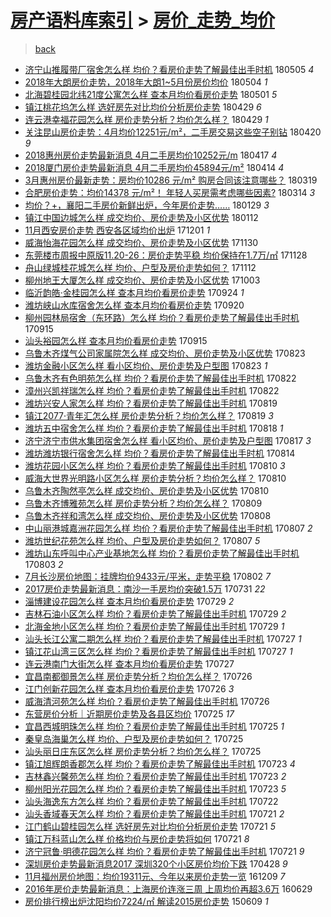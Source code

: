 [房产语料库索引](../../README.md)  > [房价_走势_均价](房价_走势_均价.md)
====
> [back](../README.md)

- [济宁山推履带厂宿舍怎么样 均价？看房价走势了解最佳出手时机](http://jkwz.applinzi.com/ittc/7099548134881625105.html#%E6%B5%8E%E5%AE%81%E5%B1%B1%E6%8E%A8%E5%B1%A5%E5%B8%A6%E5%8E%82%E5%AE%BF%E8%88%8D%E6%80%8E%E4%B9%88%E6%A0%B7+%E5%9D%87%E4%BB%B7%EF%BC%9F%E7%9C%8B%E6%88%BF%E4%BB%B7%E8%B5%B0%E5%8A%BF%E4%BA%86%E8%A7%A3%E6%9C%80%E4%BD%B3%E5%87%BA%E6%89%8B%E6%97%B6%E6%9C%BA) 180505 *4* 
- [2018年大朗房价走势，2018年大朗1~5月份房价均价](http://jkwz.applinzi.com/ittc/7099281310629757958.html#2018%E5%B9%B4%E5%A4%A7%E6%9C%97%E6%88%BF%E4%BB%B7%E8%B5%B0%E5%8A%BF%EF%BC%8C2018%E5%B9%B4%E5%A4%A7%E6%9C%971%7E5%E6%9C%88%E4%BB%BD%E6%88%BF%E4%BB%B7%E5%9D%87%E4%BB%B7) 180504 *1* 
- [北海碧桂园北纬21度公寓怎么样 查本月均价看房价走势](http://jkwz.applinzi.com/ittc/7098063099691271178.html#%E5%8C%97%E6%B5%B7%E7%A2%A7%E6%A1%82%E5%9B%AD%E5%8C%97%E7%BA%AC21%E5%BA%A6%E5%85%AC%E5%AF%93%E6%80%8E%E4%B9%88%E6%A0%B7+%E6%9F%A5%E6%9C%AC%E6%9C%88%E5%9D%87%E4%BB%B7%E7%9C%8B%E6%88%BF%E4%BB%B7%E8%B5%B0%E5%8A%BF) 180501 *5* 
- [镇江桃花坞怎么样 选好房先对比均价分析房价走势](http://jkwz.applinzi.com/ittc/7097327988494566406.html#%E9%95%87%E6%B1%9F%E6%A1%83%E8%8A%B1%E5%9D%9E%E6%80%8E%E4%B9%88%E6%A0%B7+%E9%80%89%E5%A5%BD%E6%88%BF%E5%85%88%E5%AF%B9%E6%AF%94%E5%9D%87%E4%BB%B7%E5%88%86%E6%9E%90%E6%88%BF%E4%BB%B7%E8%B5%B0%E5%8A%BF) 180429 *6* 
- [连云港幸福花园怎么样 房价走势分析？均价怎么样？](http://jkwz.applinzi.com/ittc/7097321801967469585.html#%E8%BF%9E%E4%BA%91%E6%B8%AF%E5%B9%B8%E7%A6%8F%E8%8A%B1%E5%9B%AD%E6%80%8E%E4%B9%88%E6%A0%B7+%E6%88%BF%E4%BB%B7%E8%B5%B0%E5%8A%BF%E5%88%86%E6%9E%90%EF%BC%9F%E5%9D%87%E4%BB%B7%E6%80%8E%E4%B9%88%E6%A0%B7%EF%BC%9F) 180429 *1* 
- [关注昆山房价走势：4月均价12251元/m²，二手房交易这些空子别钻](http://jkwz.applinzi.com/ittc/7093994807695508490.html#%E5%85%B3%E6%B3%A8%E6%98%86%E5%B1%B1%E6%88%BF%E4%BB%B7%E8%B5%B0%E5%8A%BF%EF%BC%9A4%E6%9C%88%E5%9D%87%E4%BB%B712251%E5%85%83%2Fm%C2%B2%EF%BC%8C%E4%BA%8C%E6%89%8B%E6%88%BF%E4%BA%A4%E6%98%93%E8%BF%99%E4%BA%9B%E7%A9%BA%E5%AD%90%E5%88%AB%E9%92%BB) 180420 *9* 
- [2018惠州房价走势最新消息 4月二手房均价10252元/m](http://jkwz.applinzi.com/ittc/7092942079468766215.html#2018%E6%83%A0%E5%B7%9E%E6%88%BF%E4%BB%B7%E8%B5%B0%E5%8A%BF%E6%9C%80%E6%96%B0%E6%B6%88%E6%81%AF+4%E6%9C%88%E4%BA%8C%E6%89%8B%E6%88%BF%E5%9D%87%E4%BB%B710252%E5%85%83%2Fm) 180417 *4* 
- [2018厦门房价走势最新消息 4月二手房均价45894元/m²](http://jkwz.applinzi.com/ittc/7091888437684864011.html#2018%E5%8E%A6%E9%97%A8%E6%88%BF%E4%BB%B7%E8%B5%B0%E5%8A%BF%E6%9C%80%E6%96%B0%E6%B6%88%E6%81%AF+4%E6%9C%88%E4%BA%8C%E6%89%8B%E6%88%BF%E5%9D%87%E4%BB%B745894%E5%85%83%2Fm%C2%B2) 180414 *4* 
- [3月惠州房价最新走势：房均价10286 元/m²  购房合同该注意哪些？](http://jkwz.applinzi.com/ittc/7082137280473203729.html#3%E6%9C%88%E6%83%A0%E5%B7%9E%E6%88%BF%E4%BB%B7%E6%9C%80%E6%96%B0%E8%B5%B0%E5%8A%BF%EF%BC%9A%E6%88%BF%E5%9D%87%E4%BB%B710286+%E5%85%83%2Fm%C2%B2++%E8%B4%AD%E6%88%BF%E5%90%88%E5%90%8C%E8%AF%A5%E6%B3%A8%E6%84%8F%E5%93%AA%E4%BA%9B%EF%BC%9F) 180319  
- [合肥房价走势：均价14378 元/m²！ 年轻人买房需考虑哪些因素?](http://jkwz.applinzi.com/ittc/7080280947599868939.html#%E5%90%88%E8%82%A5%E6%88%BF%E4%BB%B7%E8%B5%B0%E5%8A%BF%EF%BC%9A%E5%9D%87%E4%BB%B714378+%E5%85%83%2Fm%C2%B2%EF%BC%81+%E5%B9%B4%E8%BD%BB%E4%BA%BA%E4%B9%B0%E6%88%BF%E9%9C%80%E8%80%83%E8%99%91%E5%93%AA%E4%BA%9B%E5%9B%A0%E7%B4%A0%3F) 180314 *3* 
- [均价？+，襄阳二手房价新鲜出炉，今年房价走势……](http://jkwz.applinzi.com/ittc/7064097762218345488.html#%E5%9D%87%E4%BB%B7%EF%BC%9F%2B%EF%BC%8C%E8%A5%84%E9%98%B3%E4%BA%8C%E6%89%8B%E6%88%BF%E4%BB%B7%E6%96%B0%E9%B2%9C%E5%87%BA%E7%82%89%EF%BC%8C%E4%BB%8A%E5%B9%B4%E6%88%BF%E4%BB%B7%E8%B5%B0%E5%8A%BF%E2%80%A6%E2%80%A6) 180129 *3* 
- [镇江中国边城怎么样 成交均价、房价走势及小区优势](http://jkwz.applinzi.com/ittc/7057616368780706832.html#%E9%95%87%E6%B1%9F%E4%B8%AD%E5%9B%BD%E8%BE%B9%E5%9F%8E%E6%80%8E%E4%B9%88%E6%A0%B7+%E6%88%90%E4%BA%A4%E5%9D%87%E4%BB%B7%E3%80%81%E6%88%BF%E4%BB%B7%E8%B5%B0%E5%8A%BF%E5%8F%8A%E5%B0%8F%E5%8C%BA%E4%BC%98%E5%8A%BF) 180112  
- [11月西安房价走势 西安各区域均价出炉](http://jkwz.applinzi.com/ittc/7042076023418520593.html#11%E6%9C%88%E8%A5%BF%E5%AE%89%E6%88%BF%E4%BB%B7%E8%B5%B0%E5%8A%BF+%E8%A5%BF%E5%AE%89%E5%90%84%E5%8C%BA%E5%9F%9F%E5%9D%87%E4%BB%B7%E5%87%BA%E7%82%89) 171201 *1* 
- [威海怡海花园怎么样 成交均价、房价走势及小区优势](http://jkwz.applinzi.com/ittc/7041714654194172945.html#%E5%A8%81%E6%B5%B7%E6%80%A1%E6%B5%B7%E8%8A%B1%E5%9B%AD%E6%80%8E%E4%B9%88%E6%A0%B7+%E6%88%90%E4%BA%A4%E5%9D%87%E4%BB%B7%E3%80%81%E6%88%BF%E4%BB%B7%E8%B5%B0%E5%8A%BF%E5%8F%8A%E5%B0%8F%E5%8C%BA%E4%BC%98%E5%8A%BF) 171130  
- [东莞楼市周报中原版11.20-26：房价走势平稳 均价保持在1.7万/㎡](http://jkwz.applinzi.com/ittc/7040737242732037137.html#%E4%B8%9C%E8%8E%9E%E6%A5%BC%E5%B8%82%E5%91%A8%E6%8A%A5%E4%B8%AD%E5%8E%9F%E7%89%8811.20-26%EF%BC%9A%E6%88%BF%E4%BB%B7%E8%B5%B0%E5%8A%BF%E5%B9%B3%E7%A8%B3+%E5%9D%87%E4%BB%B7%E4%BF%9D%E6%8C%81%E5%9C%A81.7%E4%B8%87%2F%E3%8E%A1) 171128  
- [舟山绿城桂花城怎么样 均价、户型及房价走势如何？](http://jkwz.applinzi.com/ittc/7034977662311859217.html#%E8%88%9F%E5%B1%B1%E7%BB%BF%E5%9F%8E%E6%A1%82%E8%8A%B1%E5%9F%8E%E6%80%8E%E4%B9%88%E6%A0%B7+%E5%9D%87%E4%BB%B7%E3%80%81%E6%88%B7%E5%9E%8B%E5%8F%8A%E6%88%BF%E4%BB%B7%E8%B5%B0%E5%8A%BF%E5%A6%82%E4%BD%95%EF%BC%9F) 171112  
- [柳州地王大厦怎么样 成交均价、房价走势及小区优势](http://jkwz.applinzi.com/ittc/7020136842542973969.html#%E6%9F%B3%E5%B7%9E%E5%9C%B0%E7%8E%8B%E5%A4%A7%E5%8E%A6%E6%80%8E%E4%B9%88%E6%A0%B7+%E6%88%90%E4%BA%A4%E5%9D%87%E4%BB%B7%E3%80%81%E6%88%BF%E4%BB%B7%E8%B5%B0%E5%8A%BF%E5%8F%8A%E5%B0%8F%E5%8C%BA%E4%BC%98%E5%8A%BF) 171003  
- [临沂韵皓·金桂园怎么样 查本月均价看房价走势](http://jkwz.applinzi.com/ittc/7016794793538225169.html#%E4%B8%B4%E6%B2%82%E9%9F%B5%E7%9A%93%C2%B7%E9%87%91%E6%A1%82%E5%9B%AD%E6%80%8E%E4%B9%88%E6%A0%B7+%E6%9F%A5%E6%9C%AC%E6%9C%88%E5%9D%87%E4%BB%B7%E7%9C%8B%E6%88%BF%E4%BB%B7%E8%B5%B0%E5%8A%BF) 170924 *1* 
- [潍坊峡山水库宿舍怎么样 查本月均价看房价走势](http://jkwz.applinzi.com/ittc/7015312572222538769.html#%E6%BD%8D%E5%9D%8A%E5%B3%A1%E5%B1%B1%E6%B0%B4%E5%BA%93%E5%AE%BF%E8%88%8D%E6%80%8E%E4%B9%88%E6%A0%B7+%E6%9F%A5%E6%9C%AC%E6%9C%88%E5%9D%87%E4%BB%B7%E7%9C%8B%E6%88%BF%E4%BB%B7%E8%B5%B0%E5%8A%BF) 170920  
- [柳州园林局宿舍（东环路）怎么样 均价？看房价走势了解最佳出手时机](http://jkwz.applinzi.com/ittc/7013534835304563729.html#%E6%9F%B3%E5%B7%9E%E5%9B%AD%E6%9E%97%E5%B1%80%E5%AE%BF%E8%88%8D%EF%BC%88%E4%B8%9C%E7%8E%AF%E8%B7%AF%EF%BC%89%E6%80%8E%E4%B9%88%E6%A0%B7+%E5%9D%87%E4%BB%B7%EF%BC%9F%E7%9C%8B%E6%88%BF%E4%BB%B7%E8%B5%B0%E5%8A%BF%E4%BA%86%E8%A7%A3%E6%9C%80%E4%BD%B3%E5%87%BA%E6%89%8B%E6%97%B6%E6%9C%BA) 170915  
- [汕头裕园怎么样 查本月均价看房价走势](http://jkwz.applinzi.com/ittc/7013462724783375376.html#%E6%B1%95%E5%A4%B4%E8%A3%95%E5%9B%AD%E6%80%8E%E4%B9%88%E6%A0%B7+%E6%9F%A5%E6%9C%AC%E6%9C%88%E5%9D%87%E4%BB%B7%E7%9C%8B%E6%88%BF%E4%BB%B7%E8%B5%B0%E5%8A%BF) 170915  
- [乌鲁木齐煤气公司家属院怎么样 成交均价、房价走势及小区优势](http://jkwz.applinzi.com/ittc/7004956262977242128.html#%E4%B9%8C%E9%B2%81%E6%9C%A8%E9%BD%90%E7%85%A4%E6%B0%94%E5%85%AC%E5%8F%B8%E5%AE%B6%E5%B1%9E%E9%99%A2%E6%80%8E%E4%B9%88%E6%A0%B7+%E6%88%90%E4%BA%A4%E5%9D%87%E4%BB%B7%E3%80%81%E6%88%BF%E4%BB%B7%E8%B5%B0%E5%8A%BF%E5%8F%8A%E5%B0%8F%E5%8C%BA%E4%BC%98%E5%8A%BF) 170823  
- [潍坊金融小区怎么样 看小区均价、房价走势及户型图](http://jkwz.applinzi.com/ittc/7004920662848979985.html#%E6%BD%8D%E5%9D%8A%E9%87%91%E8%9E%8D%E5%B0%8F%E5%8C%BA%E6%80%8E%E4%B9%88%E6%A0%B7+%E7%9C%8B%E5%B0%8F%E5%8C%BA%E5%9D%87%E4%BB%B7%E3%80%81%E6%88%BF%E4%BB%B7%E8%B5%B0%E5%8A%BF%E5%8F%8A%E6%88%B7%E5%9E%8B%E5%9B%BE) 170823 *1* 
- [乌鲁木齐有色明苑怎么样 均价？看房价走势了解最佳出手时机](http://jkwz.applinzi.com/ittc/7004614757464933392.html#%E4%B9%8C%E9%B2%81%E6%9C%A8%E9%BD%90%E6%9C%89%E8%89%B2%E6%98%8E%E8%8B%91%E6%80%8E%E4%B9%88%E6%A0%B7+%E5%9D%87%E4%BB%B7%EF%BC%9F%E7%9C%8B%E6%88%BF%E4%BB%B7%E8%B5%B0%E5%8A%BF%E4%BA%86%E8%A7%A3%E6%9C%80%E4%BD%B3%E5%87%BA%E6%89%8B%E6%97%B6%E6%9C%BA) 170822  
- [漳州兴凯祥瑞怎么样 均价？看房价走势了解最佳出手时机](http://jkwz.applinzi.com/ittc/7004549964494291985.html#%E6%BC%B3%E5%B7%9E%E5%85%B4%E5%87%AF%E7%A5%A5%E7%91%9E%E6%80%8E%E4%B9%88%E6%A0%B7+%E5%9D%87%E4%BB%B7%EF%BC%9F%E7%9C%8B%E6%88%BF%E4%BB%B7%E8%B5%B0%E5%8A%BF%E4%BA%86%E8%A7%A3%E6%9C%80%E4%BD%B3%E5%87%BA%E6%89%8B%E6%97%B6%E6%9C%BA) 170822  
- [潍坊兴安人家怎么样 均价？看房价走势了解最佳出手时机](http://jkwz.applinzi.com/ittc/7003517839531836433.html#%E6%BD%8D%E5%9D%8A%E5%85%B4%E5%AE%89%E4%BA%BA%E5%AE%B6%E6%80%8E%E4%B9%88%E6%A0%B7+%E5%9D%87%E4%BB%B7%EF%BC%9F%E7%9C%8B%E6%88%BF%E4%BB%B7%E8%B5%B0%E5%8A%BF%E4%BA%86%E8%A7%A3%E6%9C%80%E4%BD%B3%E5%87%BA%E6%89%8B%E6%97%B6%E6%9C%BA) 170819  
- [镇江2077·青年汇怎么样 房价走势分析？均价怎么样？](http://jkwz.applinzi.com/ittc/7003437127835321360.html#%E9%95%87%E6%B1%9F2077%C2%B7%E9%9D%92%E5%B9%B4%E6%B1%87%E6%80%8E%E4%B9%88%E6%A0%B7+%E6%88%BF%E4%BB%B7%E8%B5%B0%E5%8A%BF%E5%88%86%E6%9E%90%EF%BC%9F%E5%9D%87%E4%BB%B7%E6%80%8E%E4%B9%88%E6%A0%B7%EF%BC%9F) 170819 *3* 
- [潍坊五中宿舍怎么样 均价？看房价走势了解最佳出手时机](http://jkwz.applinzi.com/ittc/7003149184801440785.html#%E6%BD%8D%E5%9D%8A%E4%BA%94%E4%B8%AD%E5%AE%BF%E8%88%8D%E6%80%8E%E4%B9%88%E6%A0%B7+%E5%9D%87%E4%BB%B7%EF%BC%9F%E7%9C%8B%E6%88%BF%E4%BB%B7%E8%B5%B0%E5%8A%BF%E4%BA%86%E8%A7%A3%E6%9C%80%E4%BD%B3%E5%87%BA%E6%89%8B%E6%97%B6%E6%9C%BA) 170818 *1* 
- [济宁济宁市供水集团宿舍怎么样 看小区均价、房价走势及户型图](http://jkwz.applinzi.com/ittc/7002694396439692305.html#%E6%B5%8E%E5%AE%81%E6%B5%8E%E5%AE%81%E5%B8%82%E4%BE%9B%E6%B0%B4%E9%9B%86%E5%9B%A2%E5%AE%BF%E8%88%8D%E6%80%8E%E4%B9%88%E6%A0%B7+%E7%9C%8B%E5%B0%8F%E5%8C%BA%E5%9D%87%E4%BB%B7%E3%80%81%E6%88%BF%E4%BB%B7%E8%B5%B0%E5%8A%BF%E5%8F%8A%E6%88%B7%E5%9E%8B%E5%9B%BE) 170817 *3* 
- [潍坊潍坊银行宿舍怎么样 均价？看房价走势了解最佳出手时机](http://jkwz.applinzi.com/ittc/7001608961894384656.html#%E6%BD%8D%E5%9D%8A%E6%BD%8D%E5%9D%8A%E9%93%B6%E8%A1%8C%E5%AE%BF%E8%88%8D%E6%80%8E%E4%B9%88%E6%A0%B7+%E5%9D%87%E4%BB%B7%EF%BC%9F%E7%9C%8B%E6%88%BF%E4%BB%B7%E8%B5%B0%E5%8A%BF%E4%BA%86%E8%A7%A3%E6%9C%80%E4%BD%B3%E5%87%BA%E6%89%8B%E6%97%B6%E6%9C%BA) 170814  
- [潍坊花园小区怎么样 均价？看房价走势了解最佳出手时机](http://jkwz.applinzi.com/ittc/7000158750877680657.html#%E6%BD%8D%E5%9D%8A%E8%8A%B1%E5%9B%AD%E5%B0%8F%E5%8C%BA%E6%80%8E%E4%B9%88%E6%A0%B7+%E5%9D%87%E4%BB%B7%EF%BC%9F%E7%9C%8B%E6%88%BF%E4%BB%B7%E8%B5%B0%E5%8A%BF%E4%BA%86%E8%A7%A3%E6%9C%80%E4%BD%B3%E5%87%BA%E6%89%8B%E6%97%B6%E6%9C%BA) 170810 *3* 
- [威海大世界光明路小区怎么样 房价走势分析？均价怎么样？](http://jkwz.applinzi.com/ittc/7000153358604960785.html#%E5%A8%81%E6%B5%B7%E5%A4%A7%E4%B8%96%E7%95%8C%E5%85%89%E6%98%8E%E8%B7%AF%E5%B0%8F%E5%8C%BA%E6%80%8E%E4%B9%88%E6%A0%B7+%E6%88%BF%E4%BB%B7%E8%B5%B0%E5%8A%BF%E5%88%86%E6%9E%90%EF%BC%9F%E5%9D%87%E4%BB%B7%E6%80%8E%E4%B9%88%E6%A0%B7%EF%BC%9F) 170810  
- [乌鲁木齐陶然亭怎么样 成交均价、房价走势及小区优势](http://jkwz.applinzi.com/ittc/7000116979376325648.html#%E4%B9%8C%E9%B2%81%E6%9C%A8%E9%BD%90%E9%99%B6%E7%84%B6%E4%BA%AD%E6%80%8E%E4%B9%88%E6%A0%B7+%E6%88%90%E4%BA%A4%E5%9D%87%E4%BB%B7%E3%80%81%E6%88%BF%E4%BB%B7%E8%B5%B0%E5%8A%BF%E5%8F%8A%E5%B0%8F%E5%8C%BA%E4%BC%98%E5%8A%BF) 170810  
- [乌鲁木齐博雅苑怎么样 房价走势分析？均价怎么样？](http://jkwz.applinzi.com/ittc/6999754189377635345.html#%E4%B9%8C%E9%B2%81%E6%9C%A8%E9%BD%90%E5%8D%9A%E9%9B%85%E8%8B%91%E6%80%8E%E4%B9%88%E6%A0%B7+%E6%88%BF%E4%BB%B7%E8%B5%B0%E5%8A%BF%E5%88%86%E6%9E%90%EF%BC%9F%E5%9D%87%E4%BB%B7%E6%80%8E%E4%B9%88%E6%A0%B7%EF%BC%9F) 170809  
- [乌鲁木齐祥和湾怎么样 成交均价、房价走势及小区优势](http://jkwz.applinzi.com/ittc/6999435472118744080.html#%E4%B9%8C%E9%B2%81%E6%9C%A8%E9%BD%90%E7%A5%A5%E5%92%8C%E6%B9%BE%E6%80%8E%E4%B9%88%E6%A0%B7+%E6%88%90%E4%BA%A4%E5%9D%87%E4%BB%B7%E3%80%81%E6%88%BF%E4%BB%B7%E8%B5%B0%E5%8A%BF%E5%8F%8A%E5%B0%8F%E5%8C%BA%E4%BC%98%E5%8A%BF) 170808  
- [中山丽港城嘉洲花园怎么样 均价？看房价走势了解最佳出手时机](http://jkwz.applinzi.com/ittc/6999038776331207696.html#%E4%B8%AD%E5%B1%B1%E4%B8%BD%E6%B8%AF%E5%9F%8E%E5%98%89%E6%B4%B2%E8%8A%B1%E5%9B%AD%E6%80%8E%E4%B9%88%E6%A0%B7+%E5%9D%87%E4%BB%B7%EF%BC%9F%E7%9C%8B%E6%88%BF%E4%BB%B7%E8%B5%B0%E5%8A%BF%E4%BA%86%E8%A7%A3%E6%9C%80%E4%BD%B3%E5%87%BA%E6%89%8B%E6%97%B6%E6%9C%BA) 170807 *2* 
- [潍坊世纪花苑怎么样 均价、户型及房价走势如何？](http://jkwz.applinzi.com/ittc/6998990519471178768.html#%E6%BD%8D%E5%9D%8A%E4%B8%96%E7%BA%AA%E8%8A%B1%E8%8B%91%E6%80%8E%E4%B9%88%E6%A0%B7+%E5%9D%87%E4%BB%B7%E3%80%81%E6%88%B7%E5%9E%8B%E5%8F%8A%E6%88%BF%E4%BB%B7%E8%B5%B0%E5%8A%BF%E5%A6%82%E4%BD%95%EF%BC%9F) 170807 *5* 
- [潍坊山东呼叫中心产业基地怎么样 均价？看房价走势了解最佳出手时机](http://jkwz.applinzi.com/ittc/6997509372786508817.html#%E6%BD%8D%E5%9D%8A%E5%B1%B1%E4%B8%9C%E5%91%BC%E5%8F%AB%E4%B8%AD%E5%BF%83%E4%BA%A7%E4%B8%9A%E5%9F%BA%E5%9C%B0%E6%80%8E%E4%B9%88%E6%A0%B7+%E5%9D%87%E4%BB%B7%EF%BC%9F%E7%9C%8B%E6%88%BF%E4%BB%B7%E8%B5%B0%E5%8A%BF%E4%BA%86%E8%A7%A3%E6%9C%80%E4%BD%B3%E5%87%BA%E6%89%8B%E6%97%B6%E6%9C%BA) 170803 *2* 
- [7月长沙房价地图：挂牌均价9433元/平米，走势平稳](http://jkwz.applinzi.com/ittc/6997321732351067152.html#7%E6%9C%88%E9%95%BF%E6%B2%99%E6%88%BF%E4%BB%B7%E5%9C%B0%E5%9B%BE%EF%BC%9A%E6%8C%82%E7%89%8C%E5%9D%87%E4%BB%B79433%E5%85%83%2F%E5%B9%B3%E7%B1%B3%EF%BC%8C%E8%B5%B0%E5%8A%BF%E5%B9%B3%E7%A8%B3) 170802 *7* 
- [2017房价走势最新消息：南沙一手房均价突破1.5万](http://jkwz.applinzi.com/ittc/6996527838768137233.html#2017%E6%88%BF%E4%BB%B7%E8%B5%B0%E5%8A%BF%E6%9C%80%E6%96%B0%E6%B6%88%E6%81%AF%EF%BC%9A%E5%8D%97%E6%B2%99%E4%B8%80%E6%89%8B%E6%88%BF%E5%9D%87%E4%BB%B7%E7%AA%81%E7%A0%B41.5%E4%B8%87) 170731 *22* 
- [淄博建设花园怎么样 查本月均价看房价走势](http://jkwz.applinzi.com/ittc/6995721509128373264.html#%E6%B7%84%E5%8D%9A%E5%BB%BA%E8%AE%BE%E8%8A%B1%E5%9B%AD%E6%80%8E%E4%B9%88%E6%A0%B7+%E6%9F%A5%E6%9C%AC%E6%9C%88%E5%9D%87%E4%BB%B7%E7%9C%8B%E6%88%BF%E4%BB%B7%E8%B5%B0%E5%8A%BF) 170729 *2* 
- [吉林石油小区怎么样 均价？看房价走势了解最佳出手时机](http://jkwz.applinzi.com/ittc/6995684284449686545.html#%E5%90%89%E6%9E%97%E7%9F%B3%E6%B2%B9%E5%B0%8F%E5%8C%BA%E6%80%8E%E4%B9%88%E6%A0%B7+%E5%9D%87%E4%BB%B7%EF%BC%9F%E7%9C%8B%E6%88%BF%E4%BB%B7%E8%B5%B0%E5%8A%BF%E4%BA%86%E8%A7%A3%E6%9C%80%E4%BD%B3%E5%87%BA%E6%89%8B%E6%97%B6%E6%9C%BA) 170729 *2* 
- [北海金地小区怎么样 均价？看房价走势了解最佳出手时机](http://jkwz.applinzi.com/ittc/6995668357729485840.html#%E5%8C%97%E6%B5%B7%E9%87%91%E5%9C%B0%E5%B0%8F%E5%8C%BA%E6%80%8E%E4%B9%88%E6%A0%B7+%E5%9D%87%E4%BB%B7%EF%BC%9F%E7%9C%8B%E6%88%BF%E4%BB%B7%E8%B5%B0%E5%8A%BF%E4%BA%86%E8%A7%A3%E6%9C%80%E4%BD%B3%E5%87%BA%E6%89%8B%E6%97%B6%E6%9C%BA) 170729 *1* 
- [汕头长江公寓二期怎么样 均价？看房价走势了解最佳出手时机](http://jkwz.applinzi.com/ittc/6994973176155866129.html#%E6%B1%95%E5%A4%B4%E9%95%BF%E6%B1%9F%E5%85%AC%E5%AF%93%E4%BA%8C%E6%9C%9F%E6%80%8E%E4%B9%88%E6%A0%B7+%E5%9D%87%E4%BB%B7%EF%BC%9F%E7%9C%8B%E6%88%BF%E4%BB%B7%E8%B5%B0%E5%8A%BF%E4%BA%86%E8%A7%A3%E6%9C%80%E4%BD%B3%E5%87%BA%E6%89%8B%E6%97%B6%E6%9C%BA) 170727 *1* 
- [镇江花山湾三区怎么样 均价？看房价走势了解最佳出手时机](http://jkwz.applinzi.com/ittc/6994965324204868624.html#%E9%95%87%E6%B1%9F%E8%8A%B1%E5%B1%B1%E6%B9%BE%E4%B8%89%E5%8C%BA%E6%80%8E%E4%B9%88%E6%A0%B7+%E5%9D%87%E4%BB%B7%EF%BC%9F%E7%9C%8B%E6%88%BF%E4%BB%B7%E8%B5%B0%E5%8A%BF%E4%BA%86%E8%A7%A3%E6%9C%80%E4%BD%B3%E5%87%BA%E6%89%8B%E6%97%B6%E6%9C%BA) 170727 *1* 
- [连云港南门大街怎么样 查本月均价看房价走势](http://jkwz.applinzi.com/ittc/6994927998862885904.html#%E8%BF%9E%E4%BA%91%E6%B8%AF%E5%8D%97%E9%97%A8%E5%A4%A7%E8%A1%97%E6%80%8E%E4%B9%88%E6%A0%B7+%E6%9F%A5%E6%9C%AC%E6%9C%88%E5%9D%87%E4%BB%B7%E7%9C%8B%E6%88%BF%E4%BB%B7%E8%B5%B0%E5%8A%BF) 170727  
- [宜昌南都御景怎么样 房价走势分析？均价怎么样？](http://jkwz.applinzi.com/ittc/6994609375417992208.html#%E5%AE%9C%E6%98%8C%E5%8D%97%E9%83%BD%E5%BE%A1%E6%99%AF%E6%80%8E%E4%B9%88%E6%A0%B7+%E6%88%BF%E4%BB%B7%E8%B5%B0%E5%8A%BF%E5%88%86%E6%9E%90%EF%BC%9F%E5%9D%87%E4%BB%B7%E6%80%8E%E4%B9%88%E6%A0%B7%EF%BC%9F) 170726  
- [江门创新花园怎么样 查本月均价看房价走势](http://jkwz.applinzi.com/ittc/6994559216369796112.html#%E6%B1%9F%E9%97%A8%E5%88%9B%E6%96%B0%E8%8A%B1%E5%9B%AD%E6%80%8E%E4%B9%88%E6%A0%B7+%E6%9F%A5%E6%9C%AC%E6%9C%88%E5%9D%87%E4%BB%B7%E7%9C%8B%E6%88%BF%E4%BB%B7%E8%B5%B0%E5%8A%BF) 170726 *3* 
- [威海清河苑怎么样 均价？看房价走势了解最佳出手时机](http://jkwz.applinzi.com/ittc/6994553437487105041.html#%E5%A8%81%E6%B5%B7%E6%B8%85%E6%B2%B3%E8%8B%91%E6%80%8E%E4%B9%88%E6%A0%B7+%E5%9D%87%E4%BB%B7%EF%BC%9F%E7%9C%8B%E6%88%BF%E4%BB%B7%E8%B5%B0%E5%8A%BF%E4%BA%86%E8%A7%A3%E6%9C%80%E4%BD%B3%E5%87%BA%E6%89%8B%E6%97%B6%E6%9C%BA) 170726  
- [东营房价分析｜近期房价走势及各县区均价](http://jkwz.applinzi.com/ittc/6994309725809017872.html#%E4%B8%9C%E8%90%A5%E6%88%BF%E4%BB%B7%E5%88%86%E6%9E%90%EF%BD%9C%E8%BF%91%E6%9C%9F%E6%88%BF%E4%BB%B7%E8%B5%B0%E5%8A%BF%E5%8F%8A%E5%90%84%E5%8E%BF%E5%8C%BA%E5%9D%87%E4%BB%B7) 170725 *17* 
- [宜昌西城明珠怎么样 均价？看房价走势了解最佳出手时机](http://jkwz.applinzi.com/ittc/6994244272583607312.html#%E5%AE%9C%E6%98%8C%E8%A5%BF%E5%9F%8E%E6%98%8E%E7%8F%A0%E6%80%8E%E4%B9%88%E6%A0%B7+%E5%9D%87%E4%BB%B7%EF%BC%9F%E7%9C%8B%E6%88%BF%E4%BB%B7%E8%B5%B0%E5%8A%BF%E4%BA%86%E8%A7%A3%E6%9C%80%E4%BD%B3%E5%87%BA%E6%89%8B%E6%97%B6%E6%9C%BA) 170725 *1* 
- [秦皇岛海巢怎么样 均价、户型及房价走势如何？](http://jkwz.applinzi.com/ittc/6994220229889360913.html#%E7%A7%A6%E7%9A%87%E5%B2%9B%E6%B5%B7%E5%B7%A2%E6%80%8E%E4%B9%88%E6%A0%B7+%E5%9D%87%E4%BB%B7%E3%80%81%E6%88%B7%E5%9E%8B%E5%8F%8A%E6%88%BF%E4%BB%B7%E8%B5%B0%E5%8A%BF%E5%A6%82%E4%BD%95%EF%BC%9F) 170725  
- [汕头丽日庄东区怎么样 房价走势分析？均价怎么样？](http://jkwz.applinzi.com/ittc/6994192035601712144.html#%E6%B1%95%E5%A4%B4%E4%B8%BD%E6%97%A5%E5%BA%84%E4%B8%9C%E5%8C%BA%E6%80%8E%E4%B9%88%E6%A0%B7+%E6%88%BF%E4%BB%B7%E8%B5%B0%E5%8A%BF%E5%88%86%E6%9E%90%EF%BC%9F%E5%9D%87%E4%BB%B7%E6%80%8E%E4%B9%88%E6%A0%B7%EF%BC%9F) 170725  
- [镇江旭辉朗香郡怎么样 均价？看房价走势了解最佳出手时机](http://jkwz.applinzi.com/ittc/6993471223001252880.html#%E9%95%87%E6%B1%9F%E6%97%AD%E8%BE%89%E6%9C%97%E9%A6%99%E9%83%A1%E6%80%8E%E4%B9%88%E6%A0%B7+%E5%9D%87%E4%BB%B7%EF%BC%9F%E7%9C%8B%E6%88%BF%E4%BB%B7%E8%B5%B0%E5%8A%BF%E4%BA%86%E8%A7%A3%E6%9C%80%E4%BD%B3%E5%87%BA%E6%89%8B%E6%97%B6%E6%9C%BA) 170723 *4* 
- [吉林鑫兴馨苑怎么样 均价？看房价走势了解最佳出手时机](http://jkwz.applinzi.com/ittc/6993453089238303760.html#%E5%90%89%E6%9E%97%E9%91%AB%E5%85%B4%E9%A6%A8%E8%8B%91%E6%80%8E%E4%B9%88%E6%A0%B7+%E5%9D%87%E4%BB%B7%EF%BC%9F%E7%9C%8B%E6%88%BF%E4%BB%B7%E8%B5%B0%E5%8A%BF%E4%BA%86%E8%A7%A3%E6%9C%80%E4%BD%B3%E5%87%BA%E6%89%8B%E6%97%B6%E6%9C%BA) 170723 *2* 
- [柳州阳光花园怎么样 均价？看房价走势了解最佳出手时机](http://jkwz.applinzi.com/ittc/6993429616931636241.html#%E6%9F%B3%E5%B7%9E%E9%98%B3%E5%85%89%E8%8A%B1%E5%9B%AD%E6%80%8E%E4%B9%88%E6%A0%B7+%E5%9D%87%E4%BB%B7%EF%BC%9F%E7%9C%8B%E6%88%BF%E4%BB%B7%E8%B5%B0%E5%8A%BF%E4%BA%86%E8%A7%A3%E6%9C%80%E4%BD%B3%E5%87%BA%E6%89%8B%E6%97%B6%E6%9C%BA) 170723 *5* 
- [汕头海逸东方怎么样 均价？看房价走势了解最佳出手时机](http://jkwz.applinzi.com/ittc/6993147982760117264.html#%E6%B1%95%E5%A4%B4%E6%B5%B7%E9%80%B8%E4%B8%9C%E6%96%B9%E6%80%8E%E4%B9%88%E6%A0%B7+%E5%9D%87%E4%BB%B7%EF%BC%9F%E7%9C%8B%E6%88%BF%E4%BB%B7%E8%B5%B0%E5%8A%BF%E4%BA%86%E8%A7%A3%E6%9C%80%E4%BD%B3%E5%87%BA%E6%89%8B%E6%97%B6%E6%9C%BA) 170722  
- [汕头香域春天怎么样 均价？看房价走势了解最佳出手时机](http://jkwz.applinzi.com/ittc/6992728532823049232.html#%E6%B1%95%E5%A4%B4%E9%A6%99%E5%9F%9F%E6%98%A5%E5%A4%A9%E6%80%8E%E4%B9%88%E6%A0%B7+%E5%9D%87%E4%BB%B7%EF%BC%9F%E7%9C%8B%E6%88%BF%E4%BB%B7%E8%B5%B0%E5%8A%BF%E4%BA%86%E8%A7%A3%E6%9C%80%E4%BD%B3%E5%87%BA%E6%89%8B%E6%97%B6%E6%9C%BA) 170721 *2* 
- [江门鹤山碧桂园怎么样 选好房先对比均价分析房价走势](http://jkwz.applinzi.com/ittc/6992705498124911632.html#%E6%B1%9F%E9%97%A8%E9%B9%A4%E5%B1%B1%E7%A2%A7%E6%A1%82%E5%9B%AD%E6%80%8E%E4%B9%88%E6%A0%B7+%E9%80%89%E5%A5%BD%E6%88%BF%E5%85%88%E5%AF%B9%E6%AF%94%E5%9D%87%E4%BB%B7%E5%88%86%E6%9E%90%E6%88%BF%E4%BB%B7%E8%B5%B0%E5%8A%BF) 170721 *5* 
- [镇江万科蓝山怎么样 价格均价与房价走势将如何](http://jkwz.applinzi.com/ittc/6992687448143168529.html#%E9%95%87%E6%B1%9F%E4%B8%87%E7%A7%91%E8%93%9D%E5%B1%B1%E6%80%8E%E4%B9%88%E6%A0%B7+%E4%BB%B7%E6%A0%BC%E5%9D%87%E4%BB%B7%E4%B8%8E%E6%88%BF%E4%BB%B7%E8%B5%B0%E5%8A%BF%E5%B0%86%E5%A6%82%E4%BD%95) 170721 *8* 
- [济宁冠鲁·明德花园怎么样 均价？看房价走势了解最佳出手时机](http://jkwz.applinzi.com/ittc/6992681408999719952.html#%E6%B5%8E%E5%AE%81%E5%86%A0%E9%B2%81%C2%B7%E6%98%8E%E5%BE%B7%E8%8A%B1%E5%9B%AD%E6%80%8E%E4%B9%88%E6%A0%B7+%E5%9D%87%E4%BB%B7%EF%BC%9F%E7%9C%8B%E6%88%BF%E4%BB%B7%E8%B5%B0%E5%8A%BF%E4%BA%86%E8%A7%A3%E6%9C%80%E4%BD%B3%E5%87%BA%E6%89%8B%E6%97%B6%E6%9C%BA) 170721 *9* 
- [深圳房价走势最新消息2017 深圳320个小区房价均价下跌](http://jkwz.applinzi.com/ittc/6961642319827698693.html#%E6%B7%B1%E5%9C%B3%E6%88%BF%E4%BB%B7%E8%B5%B0%E5%8A%BF%E6%9C%80%E6%96%B0%E6%B6%88%E6%81%AF2017+%E6%B7%B1%E5%9C%B3320%E4%B8%AA%E5%B0%8F%E5%8C%BA%E6%88%BF%E4%BB%B7%E5%9D%87%E4%BB%B7%E4%B8%8B%E8%B7%8C) 170428 *9* 
- [11月福州房价地图：均价19311元、今年以来房价走势一览](http://jkwz.applinzi.com/ittc/6909582258737775620.html#11%E6%9C%88%E7%A6%8F%E5%B7%9E%E6%88%BF%E4%BB%B7%E5%9C%B0%E5%9B%BE%EF%BC%9A%E5%9D%87%E4%BB%B719311%E5%85%83%E3%80%81%E4%BB%8A%E5%B9%B4%E4%BB%A5%E6%9D%A5%E6%88%BF%E4%BB%B7%E8%B5%B0%E5%8A%BF%E4%B8%80%E8%A7%88) 161209 *7* 
- [2016年房价走势最新消息：上海房价连涨三周 上周均价再超3.6万](http://jkwz.applinzi.com/ittc/6849195321317655557.html#2016%E5%B9%B4%E6%88%BF%E4%BB%B7%E8%B5%B0%E5%8A%BF%E6%9C%80%E6%96%B0%E6%B6%88%E6%81%AF%EF%BC%9A%E4%B8%8A%E6%B5%B7%E6%88%BF%E4%BB%B7%E8%BF%9E%E6%B6%A8%E4%B8%89%E5%91%A8+%E4%B8%8A%E5%91%A8%E5%9D%87%E4%BB%B7%E5%86%8D%E8%B6%853.6%E4%B8%87) 160629  
- [房价排行榜出炉沈阳均价7224/㎡ 解读2015房价走势](http://jkwz.applinzi.com/ittc/547650611421096489.html#%E6%88%BF%E4%BB%B7%E6%8E%92%E8%A1%8C%E6%A6%9C%E5%87%BA%E7%82%89%E6%B2%88%E9%98%B3%E5%9D%87%E4%BB%B77224%2F%E3%8E%A1+%E8%A7%A3%E8%AF%BB2015%E6%88%BF%E4%BB%B7%E8%B5%B0%E5%8A%BF) 150609 *1* 
